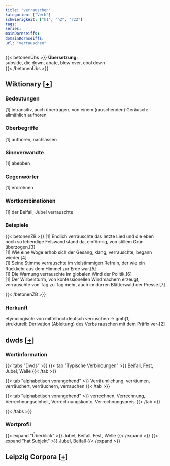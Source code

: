 ```yaml
---
title: "verrauschen"
kategorien: ["Verb"]
schwierigkeit: ["k1", "h2", "r22"]
tags:
series:
mainDornseiffs:
domainDornseiffs:
url: "verrauschen"
---
```


{{< betonenÜbs >}}
**Übersetzung:**  
subside, die down, abate, blow over, cool down  
{{< /betonenÜbs >}}

## Wiktionary [[+](https://de.wiktionary.org/wiki/verrauschen)]

### Bedeutungen
[1] intransitiv, auch übertragen, von einem (rauschenden) Geräusch: allmählich aufhören  

### Oberbegriffe
[1] aufhören, nachlassen  

### Sinnverwandte
[1] abebben  

### Gegenwörter
[1] erdröhnen  

### Wortkombinationen
[1] der Beifall, Jubel verrauschte  

### Beispiele
{{< betonenZB >}}
[1] Endlich verrauschte das letzte Lied und die eben noch so lebendige Felswand stand da, einförmig, von stillem Grün überzogen.[3]  
[1] Wie eine Woge erhob sich der Gesang, klang, verrauschte, begann wieder.[4]  
[1] Seine Stimme verrauschte im vielstimmigen Refrain, der wie ein Rückkehr aus dem Himmel zur Erde war.[5]  
[1] Die Warnung verrauschte im globalen Wind der Politik.[6]  
[1] Der Wirbelsturm, von konfessionellen Windmachern erzeugt, verrauschte von Tag zu Tag mehr, auch im dürren Blätterwald der Presse.[7]  

{{< /betonenZB >}}
### Herkunft
etymologisch: von mittelhochdeutsch verrūschen → gmh[1]  
strukturell: Derivation (Ableitung) des Verbs rauschen mit dem Präfix ver-[2]  



## dwds [[+](https://www.dwds.de/wb/verrauschen)]

### Wortinformation
{{< tabs "Dwds" >}}
{{< tab "Typische Verbindungen" >}}
Beifall, Fest, Jubel, Welle
{{< /tab >}}

{{< tab "alphabetisch vorangehend" >}}
Verräumlichung, verräumen, verräuchert, verräuchern, verrauchen
{{< /tab >}}

{{< tab "alphabetisch vorangehend" >}}
verrechnen, Verrechnung, Verrechnungseinheit, Verrechnungskonto, Verrechnungspreis
{{< /tab >}}

{{< /tabs >}}

### Wortprofil
{{< expand "Überblick" >}} Jubel, Beifall, Fest, Welle {{< /expand >}}
{{< expand "hat Subjekt" >}} Jubel, Beifall {{< /expand >}}

## Leipzig Corpora [[+](https://corpora.uni-leipzig.de/en/res?word=verrauschen&corpusId=deu_newscrawl-public_2018)]

